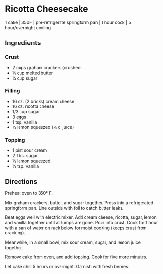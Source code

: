 # Ricotta Cheesecake
1 cake | 350F | pre-refrigerate springform pan | 1 hour cook | 5 hour/overnight cooling

## Ingredients
### Crust
* 2 cups graham crackers (crushed)
* ¼ cup melted butter
* ¼ cup sugar

### Filling
* 16 oz. (2 bricks) cream cheese
* 16 oz. ricotta cheese
* 1/3 cup sugar
* 3 eggs
* 1 tsp. vanilla
* ½ lemon squeezed (¼ c. juice)

### Topping
* 1 pint sour cream
* 2 Tbs. sugar
* ½ lemon squeezed
* ½ tsp. vanilla

## Directions
Preheat oven to 350° F.

Mix graham crackers, butter, and sugar together. Press into a refrigerated springform pan. Line outside with foil to catch butter leaks.

Beat eggs well with electric mixer. Add cream cheese, ricotta, sugar, lemon and vanilla together until all lumps are gone. Pour into crust. Cook for 1 hour with a pan of water on rack below for moist cooking (keeps crust from cracking).

Meanwhile, in a small bowl, mix sour cream, sugar, and lemon juice together.

Remove cake from oven, and add topping. Cook for five more minutes.

Let cake chill 5 hours or overnight. Garnish with fresh berries.
